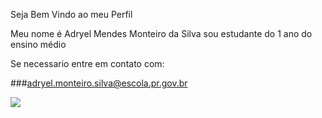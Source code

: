 Seja Bem Vindo ao meu Perfil

Meu nome é Adryel Mendes Monteiro da Silva
sou estudante do 1 ano do ensino médio

Se necessario entre em contato com:

###adryel.monteiro.silva@escola.pr.gov.br

![](https://pm1.aminoapps.com/7786/11e1ab5bf5e40a2cbbea43a4b478fd06bd4ce766r1-714-732v2_00.jpg)
